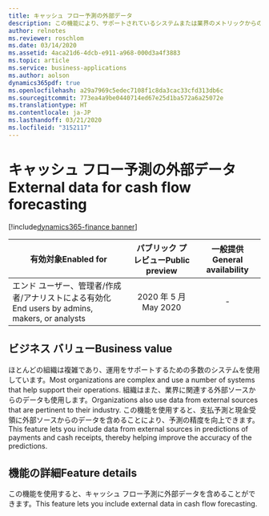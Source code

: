 ```yaml
---
title: キャッシュ フロー予測の外部データ
description: この機能により、サポートされているシステムまたは業界のメトリックからの外部データをキャッシュ フロー エンジンにインポートして、キャッシュ フロー予測の精度を向上できます。
author: relnotes
ms.reviewer: roschlom
ms.date: 03/14/2020
ms.assetid: 4aca21d6-4dcb-e911-a968-000d3a4f3883
ms.topic: article
ms.service: business-applications
ms.author: aolson
dynamics365pdf: true
ms.openlocfilehash: a29a7969c5edec7108f1c8da3cac33cfd313db6c
ms.sourcegitcommit: 773ea4a9be0440714ed67e25d1ba572a6a25072e
ms.translationtype: HT
ms.contentlocale: ja-JP
ms.lasthandoff: 03/21/2020
ms.locfileid: "3152117"
---
```

# <a name="external-data-for-cash-flow-forecasting"></a><span data-ttu-id="6737c-103">キャッシュ フロー予測の外部データ</span><span class="sxs-lookup"><span data-stu-id="6737c-103">External data for cash flow forecasting</span></span>
[!include[dynamics365-finance banner](../includes/dynamics365-finance.md)]

| <span data-ttu-id="6737c-104">有効対象</span><span class="sxs-lookup"><span data-stu-id="6737c-104">Enabled for</span></span>    |  <span data-ttu-id="6737c-105">パブリック プレビュー</span><span class="sxs-lookup"><span data-stu-id="6737c-105">Public preview</span></span> | <span data-ttu-id="6737c-106">一般提供</span><span class="sxs-lookup"><span data-stu-id="6737c-106">General availability</span></span> | 
| ---------- | :----------: |:----------: |
|<span data-ttu-id="6737c-107">エンド ユーザー、管理者/作成者/アナリストによる有効化</span><span class="sxs-lookup"><span data-stu-id="6737c-107">End users by admins, makers, or analysts</span></span>|<span data-ttu-id="6737c-108">2020 年 5 月</span><span class="sxs-lookup"><span data-stu-id="6737c-108">May 2020</span></span>| -|


## <a name="business-value"></a><span data-ttu-id="6737c-109">ビジネス バリュー</span><span class="sxs-lookup"><span data-stu-id="6737c-109">Business value</span></span>
<!-- bv start -->
<span data-ttu-id="6737c-110">ほとんどの組織は複雑であり、運用をサポートするための多数のシステムを使用しています。</span><span class="sxs-lookup"><span data-stu-id="6737c-110">Most organizations are complex and use a number of systems that help support their operations.</span></span> <span data-ttu-id="6737c-111">組織はまた、業界に関連する外部ソースからのデータも使用します。</span><span class="sxs-lookup"><span data-stu-id="6737c-111">Organizations also use data from external sources that are pertinent to their industry.</span></span> <span data-ttu-id="6737c-112">この機能を使用すると、支払予測と現金受領に外部ソースからのデータを含めることにより、予測の精度を向上できます。</span><span class="sxs-lookup"><span data-stu-id="6737c-112">This feature lets you include data from external sources in predictions of payments and cash receipts, thereby helping improve the accuracy of the predictions.</span></span>
<!-- bv end -->



## <a name="feature-details"></a><span data-ttu-id="6737c-113">機能の詳細</span><span class="sxs-lookup"><span data-stu-id="6737c-113">Feature details</span></span>
<!--feature detail start -->
<span data-ttu-id="6737c-114">この機能を使用すると、キャッシュ フロー予測に外部データを含めることができます。</span><span class="sxs-lookup"><span data-stu-id="6737c-114">This feature lets you include external data in cash flow forecasting.</span></span>
<!--feature detail end -->









